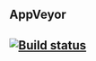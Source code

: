 <h2>AppVeyor<h2/>

[![Build status](https://ci.appveyor.com/api/projects/status/pllkj50dnx99e5cx?svg=true)](https://ci.appveyor.com/project/95kreal/api-ci-7ditp)
